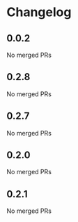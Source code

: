 # Changelog

<!-- <START NEW CHANGELOG ENTRY> -->

## 0.0.2

No merged PRs

<!-- <END NEW CHANGELOG ENTRY> -->

## 0.2.8

No merged PRs

## 0.2.7

No merged PRs

## 0.2.0

No merged PRs

## 0.2.1

No merged PRs
